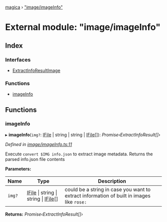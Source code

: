 [magica](../README.md) › ["image/imageInfo"](_image_imageinfo_.md)

# External module: "image/imageInfo"

## Index

### Interfaces

* [ExtractInfoResultImage](../interfaces/_image_imageinfo_.extractinforesultimage.md)

### Functions

* [imageInfo](_image_imageinfo_.md#imageinfo)

## Functions

###  imageInfo

▸ **imageInfo**(`img?`: [IFile](../interfaces/_types_.ifile.md) | string | string | [IFile](../interfaces/_types_.ifile.md)[]): *Promise‹ExtractInfoResult[]›*

*Defined in [image/imageInfo.ts:11](https://github.com/cancerberoSgx/magica/blob/8fb28f9/src/image/imageInfo.ts#L11)*

Execute `convert $IMG info.json` to extract image metadata. Returns the parsed info.json file contents

**Parameters:**

Name | Type | Description |
------ | ------ | ------ |
`img?` | [IFile](../interfaces/_types_.ifile.md) &#124; string &#124; string &#124; [IFile](../interfaces/_types_.ifile.md)[] | could be a string in case you want to extract information of built in images like `rose:`  |

**Returns:** *Promise‹ExtractInfoResult[]›*
